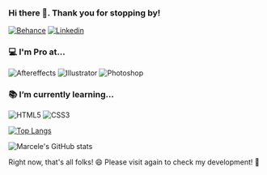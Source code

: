 ### Hi there 👋. Thank you for stopping by!

[![Behance](https://img.shields.io/badge/-Behance-blue?style=for-the-badge&logo=behance&logoColor=white)](https://www.behance.net/marcelecarneiro)
[![Linkedin](https://img.shields.io/badge/LinkedIn-0077B5?style=for-the-badge&logo=linkedin&logoColor=white)](https://br.linkedin.com/in/marcele-pamplona-carneiro?trk=public_profile_samename-profile)

###  💻 I'm Pro at...

![Aftereffects](https://img.shields.io/badge/Adobe%20after%20affects-CF96FD?style=for-the-badge&logo=Adobe%20after%20effects&logoColor=393665)
![Illustrator](https://img.shields.io/badge/Adobe%20Illustrator-FF9A00?style=for-the-badge&logo=adobe%20illustrator&logoColor=white)
![Photoshop](https://img.shields.io/badge/Adobe%20Photoshop-31A8FF?style=for-the-badge&logo=Adobe%20Photoshop&logoColor=black)

### 📚 I’m currently learning...

![HTML5](https://img.shields.io/badge/HTML5-E34F26?style=for-the-badge&logo=html5&logoColor=white)
![CSS3](	https://img.shields.io/badge/CSS3-1572B6?style=for-the-badge&logo=css3&logoColor=white)

[![Top Langs](https://github-readme-stats.vercel.app/api/top-langs/?username=marcelecarneiro&layout=compact)](https://github.com/marcelecarneiro/github-readme-stats)

![Marcele's GitHub stats](https://github-readme-stats.vercel.app/api?username=marcelecarneiro&show_icons=true&theme=radical)

Right now, that's all folks! 😄
Please visit again to check my development! 🤝
